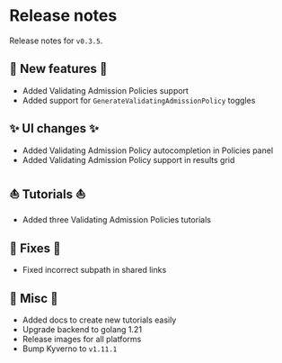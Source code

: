 # Release notes

Release notes for `v0.3.5`.

## :dizzy: New features :dizzy:
- Added Validating Admission Policies support
- Added support for `GenerateValidatingAdmissionPolicy` toggles

## :sparkles: UI changes :sparkles:
- Added Validating Admission Policy autocompletion in Policies panel
- Added Validating Admission Policy support in results grid

## :boat: Tutorials :boat:
- Added three Validating Admission Policies tutorials

## :wrench: Fixes :wrench:
- Fixed incorrect subpath in shared links

## :guitar: Misc :guitar:
- Added docs to create new tutorials easily
- Upgrade backend to golang 1.21
- Release images for all platforms 
- Bump Kyverno to `v1.11.1`
